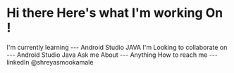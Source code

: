 # Hi there Here's what I'm working On !

I'm currently learning --- Android Studio JAVA
I'm Looking to collaborate on --- Android Studio Java
Ask me About --- Anything
How to reach me ---linkedIn @shreyasmookamale
